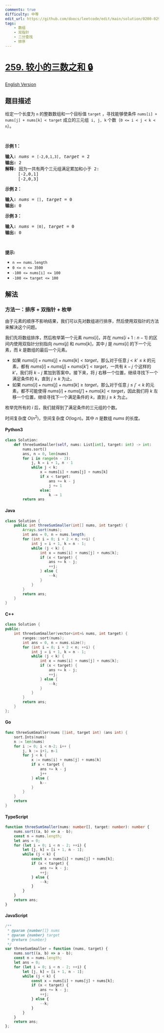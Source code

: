 ```yaml
---
comments: true
difficulty: 中等
edit_url: https://github.com/doocs/leetcode/edit/main/solution/0200-0299/0259.3Sum%20Smaller/README.md
tags:
    - 数组
    - 双指针
    - 二分查找
    - 排序
---
```


<!-- problem:start -->

# [259. 较小的三数之和 🔒](https://leetcode.cn/problems/3sum-smaller)

[English Version](/solution/0200-0299/0259.3Sum%20Smaller/README_EN.md)

## 题目描述

<!-- description:start -->

<p>给定一个长度为 <code>n</code> 的整数数组和一个目标值 <code>target</code>&nbsp;，寻找能够使条件&nbsp;<code>nums[i] + nums[j] + nums[k] &lt; target</code>&nbsp;成立的三元组&nbsp; <code>i, j, k</code>&nbsp;个数（<code>0 &lt;= i &lt; j &lt; k &lt; n</code>）。</p>

<p>&nbsp;</p>

<p><strong>示例 1：</strong></p>

<pre>
<strong>输入: </strong><em>nums</em> = <code>[-2,0,1,3]</code>, <em>target</em> = 2
<strong>输出: </strong>2 
<strong>解释: </strong>因为一共有两个三元组满足累加和小于 2:
&nbsp;    [-2,0,1]
     [-2,0,3]
</pre>

<p><strong>示例 2：</strong></p>

<pre>
<strong>输入: </strong><em>nums</em> = <code>[]</code>, <em>target</em> = 0
<strong>输出: </strong>0 </pre>

<p><strong>示例 3：</strong></p>

<pre>
<strong>输入: </strong><em>nums</em> = <code>[0]</code>, <em>target</em> = 0
<strong>输出: </strong>0 </pre>

<p>&nbsp;</p>

<p><strong>提示:</strong></p>

<ul>
	<li><code>n == nums.length</code></li>
	<li><code>0 &lt;= n &lt;= 3500</code></li>
	<li><code>-100 &lt;= nums[i] &lt;= 100</code></li>
	<li><code>-100 &lt;= target &lt;= 100</code></li>
</ul>

<!-- description:end -->

## 解法

<!-- solution:start -->

### 方法一：排序 + 双指针 + 枚举

由于元素的顺序不影响结果，我们可以先对数组进行排序，然后使用双指针的方法来解决这个问题。

我们先将数组排序，然后枚举第一个元素 $\textit{nums}[i]$，并在 $\textit{nums}[i+1:n-1]$ 的区间内使用双指针分别指向 $\textit{nums}[j]$ 和 $\textit{nums}[k]$，其中 $j$ 是 $\textit{nums}[i]$ 的下一个元素，而 $k$ 是数组的最后一个元素。

-   如果 $\textit{nums}[i] + \textit{nums}[j] + \textit{nums}[k] < \textit{target}$，那么对于任意 $j \lt k' \leq k$ 的元素，都有 $\textit{nums}[i] + \textit{nums}[j] + \textit{nums}[k'] \lt \textit{target}$，一共有 $k - j$ 个这样的 $k'$，我们将 $k - j$ 累加到答案中。接下来，将 $j$ 右移一个位置，继续寻找下一个满足条件的 $k$，直到 $j \geq k$ 为止。
-   如果 $\textit{nums}[i] + \textit{nums}[j] + \textit{nums}[k] \geq \textit{target}$，那么对于任意 $j \leq j' \lt k$ 的元素，都不可能使得 $\textit{nums}[i] + \textit{nums}[j'] + \textit{nums}[k] \lt \textit{target}$，因此我们将 $k$ 左移一个位置，继续寻找下一个满足条件的 $k$，直到 $j \geq k$ 为止。

枚举完所有的 $i$ 后，我们就得到了满足条件的三元组的个数。

时间复杂度 $O(n^2)$，空间复杂度 $O(\log n)$。其中 $n$ 是数组 $\textit{nums}$ 的长度。

<!-- tabs:start -->

#### Python3

```python
class Solution:
    def threeSumSmaller(self, nums: List[int], target: int) -> int:
        nums.sort()
        ans, n = 0, len(nums)
        for i in range(n - 2):
            j, k = i + 1, n - 1
            while j < k:
                x = nums[i] + nums[j] + nums[k]
                if x < target:
                    ans += k - j
                    j += 1
                else:
                    k -= 1
        return ans
```

#### Java

```java
class Solution {
    public int threeSumSmaller(int[] nums, int target) {
        Arrays.sort(nums);
        int ans = 0, n = nums.length;
        for (int i = 0; i + 2 < n; ++i) {
            int j = i + 1, k = n - 1;
            while (j < k) {
                int x = nums[i] + nums[j] + nums[k];
                if (x < target) {
                    ans += k - j;
                    ++j;
                } else {
                    --k;
                }
            }
        }
        return ans;
    }
}
```

#### C++

```cpp
class Solution {
public:
    int threeSumSmaller(vector<int>& nums, int target) {
        ranges::sort(nums);
        int ans = 0, n = nums.size();
        for (int i = 0; i + 2 < n; ++i) {
            int j = i + 1, k = n - 1;
            while (j < k) {
                int x = nums[i] + nums[j] + nums[k];
                if (x < target) {
                    ans += k - j;
                    ++j;
                } else {
                    --k;
                }
            }
        }
        return ans;
    }
};
```

#### Go

```go
func threeSumSmaller(nums []int, target int) (ans int) {
	sort.Ints(nums)
	n := len(nums)
	for i := 0; i < n-2; i++ {
		j, k := i+1, n-1
		for j < k {
			x := nums[i] + nums[j] + nums[k]
			if x < target {
				ans += k - j
				j++
			} else {
				k--
			}
		}
	}
	return
}
```

#### TypeScript

```ts
function threeSumSmaller(nums: number[], target: number): number {
    nums.sort((a, b) => a - b);
    const n = nums.length;
    let ans = 0;
    for (let i = 0; i < n - 2; ++i) {
        let [j, k] = [i + 1, n - 1];
        while (j < k) {
            const x = nums[i] + nums[j] + nums[k];
            if (x < target) {
                ans += k - j;
                ++j;
            } else {
                --k;
            }
        }
    }
    return ans;
}
```

#### JavaScript

```js
/**
 * @param {number[]} nums
 * @param {number} target
 * @return {number}
 */
var threeSumSmaller = function (nums, target) {
    nums.sort((a, b) => a - b);
    const n = nums.length;
    let ans = 0;
    for (let i = 0; i < n - 2; ++i) {
        let [j, k] = [i + 1, n - 1];
        while (j < k) {
            const x = nums[i] + nums[j] + nums[k];
            if (x < target) {
                ans += k - j;
                ++j;
            } else {
                --k;
            }
        }
    }
    return ans;
};
```

<!-- tabs:end -->

<!-- solution:end -->

<!-- problem:end -->
